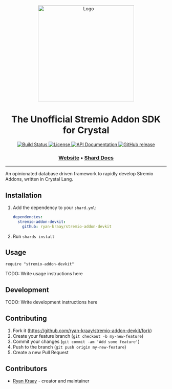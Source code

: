 <div align="center">
  <a href="https://github.com/ryan-kraay/stremio-addon-devkit/" target="_blank" rel="noopener noreferrer">
    <img width="300" src="https://raw.githubusercontent.com/ryan-kraay/stremio-addon-devkit/master/assets/logo.png" alt="Logo">
  </a>
  
  <h1>The Unofficial Stremio Addon SDK for Crystal</h1>
  
  <p>
    <a href="https://github.com/ryan-kraay/stremio-addon-devkit/actions/workflows/ci.yml">
      <img src="https://github.com/ryan-kraay/stremio-addon-devkit/actions/workflows/ci.yml/badge.svg" alt="Build Status">
    </a>
    <a href="https://github.com/ryan-kraay/stremio-addon-devkit/blob/main/LICENSE">
      <img src="https://img.shields.io/github/license/ryan-kraay/stremio-addon-devkit.svg" alt="License">
    </a>
    <a href="https://ryan-kraay.github.io/stremio-addon-devkit/index.html">
      <img src="https://img.shields.io/badge/documentation-API-f06" alt="API Documentation">
    </a>
    <a href="https://github.com/ryan-kraay/stremio-addon-devkit/releases">
      <img src="https://img.shields.io/github/release/ryan-kraay/stremio-addon-devkit.svg" alt="GitHub release">
    </a>
  </p>

  <h3>
    <a href="https://github.com/ryan-kraay/stremio-addon-devkit/">Website</a>
    <span> • </span>
    <a href="https://ryan-kraay.github.io/stremio-addon-devkit/index.html">Shard Docs</a>
  </h3>
</div>

<hr/>


An opinionated database driven framework to rapidly develop Stremio Addons, written in Crystal Lang.

## Installation

1. Add the dependency to your `shard.yml`:

   ```yaml
   dependencies:
     stremio-addon-devkit:
       github: ryan-kraay/stremio-addon-devkit
   ```

2. Run `shards install`

## Usage

```crystal
require "stremio-addon-devkit"
```

TODO: Write usage instructions here

## Development

TODO: Write development instructions here

## Contributing

1. Fork it (<https://github.com/ryan-kraay/stremio-addon-devkit/fork>)
2. Create your feature branch (`git checkout -b my-new-feature`)
3. Commit your changes (`git commit -am 'Add some feature'`)
4. Push to the branch (`git push origin my-new-feature`)
5. Create a new Pull Request

## Contributors

- [Ryan Kraay](https://github.com/ryan-kraay) - creator and maintainer
